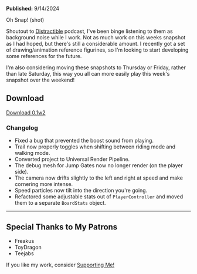 **Published:** 9/14/2024

Oh Snap! (shot)

Shoutout to [Distractible](https://open.spotify.com/show/2X40qLyoj1wQ2qE5FVpA7x) podcast, I've been binge listening to them as background noise while I work. Not as much work on this weeks snapshot as I had hoped, but there's still a considerable amount. I recently got a set of drawing/animation reference figurines, so I'm looking to start developing some references for the future.

I'm also considering moving these snapshots to Thursday or Friday, rather than late Saturday, this way you all can more easily play this week's snapshot over the weekend!
## Download
<a class="btn btn-primary" href="https://drive.proton.me/urls/HSRMAX62Y4#DmnHGbP0OGx7">Download 0.1w2</a>
### Changelog
- Fixed a bug that prevented the boost sound from playing.
- Trail now properly toggles when shifting between riding mode and walking mode.
- Converted project to Universal Render Pipeline.
- The debug mesh for Jump Gates now no longer render (on the player side).
- The camera now drifts slightly to the left and right at speed and make cornering more intense.
- Speed particles now tilt into the direction you're going.
- Refactored some adjustable stats out of `PlayerController` and moved them to a separate `BoardStats` object.

---
## Special Thanks to My Patrons
- Freakus
- ToyDragon
- Teejabs

If you like my work, consider [Supporting Me!](../../../About/SupportMe.md)